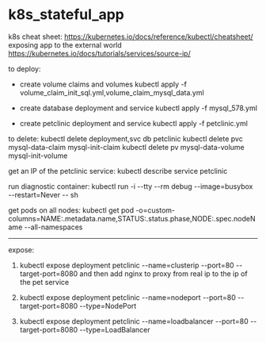 # k8s_stateful_app
k8s cheat sheet:
https://kubernetes.io/docs/reference/kubectl/cheatsheet/
exposing app to the external world
https://kubernetes.io/docs/tutorials/services/source-ip/

to deploy:
- create volume claims and volumes
kubectl apply -f volume_claim_init_sql.yml,volume_claim_mysql_data.yml
- create database deployment and service
kubectl apply -f mysql_578.yml

- create petclinic deployment and service
kubectl apply -f petclinic.yml

to delete:
kubectl delete deployment,svc db petclinic
kubectl delete pvc mysql-data-claim mysql-init-claim
kubectl delete pv mysql-data-volume mysql-init-volume

get an IP of the petclinic service:
kubectl describe service petclinic

run diagnostic container:
kubectl run -i --tty --rm debug --image=busybox --restart=Never -- sh

get pods on all nodes:
kubectl get pod -o=custom-columns=NAME:.metadata.name,STATUS:.status.phase,NODE:.spec.nodeName --all-namespaces

-----
expose:
1. kubectl expose deployment petclinic --name=clusterip --port=80 --target-port=8080
and then add nginx to proxy from real ip to the ip of the 
pet
service

2. kubectl expose deployment petclinic --name=nodeport --port=80 --target-port=8080 --type=NodePort

3. kubectl expose deployment petclinic --name=loadbalancer --port=80 --target-port=8080 --type=LoadBalancer
